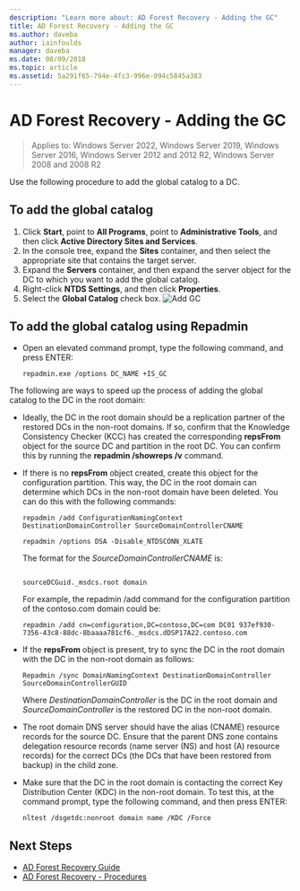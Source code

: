 ```yaml
---
description: "Learn more about: AD Forest Recovery - Adding the GC"
title: AD Forest Recovery - Adding the GC
ms.author: daveba
author: iainfoulds
manager: daveba
ms.date: 08/09/2018
ms.topic: article
ms.assetid: 5a291f65-794e-4fc3-996e-094c5845a383
---
```

# AD Forest Recovery - Adding the GC

>Applies to: Windows Server 2022, Windows Server 2019, Windows Server 2016, Windows Server 2012 and 2012 R2, Windows Server 2008 and 2008 R2

Use the following procedure to add the global catalog to a DC.

## To add the global catalog

1. Click **Start**, point to **All Programs**, point to **Administrative Tools**, and then click **Active Directory Sites and Services**.
2. In the console tree, expand the **Sites** container, and then select the appropriate site that contains the target server.
3. Expand the **Servers** container, and then expand the server object for the DC to which you want to add the global catalog.
4. Right-click **NTDS Settings**, and then click **Properties**.
5. Select the **Global Catalog** check box.
![Add GC](media/AD-Forest-Recovery-Add-GC/addgc1.png)

## To add the global catalog using Repadmin

- Open an elevated command prompt, type the following command, and press ENTER:

   ```
   repadmin.exe /options DC_NAME +IS_GC
   ```

The following are ways to speed up the process of adding the global catalog to the DC in the root domain:

- Ideally, the DC in the root domain should be a replication partner of the restored DCs in the non-root domains. If so, confirm that the Knowledge Consistency Checker (KCC) has created the corresponding **repsFrom** object for the source DC and partition in the root DC. You can confirm this by running the **repadmin /showreps /v** command.

- If there is no **repsFrom** object created, create this object for the configuration partition. This way, the DC in the root domain can determine which DCs in the non-root domain have been deleted. You can do this with the following commands:

   ```
   repadmin /add ConfigurationNamingContext DestinationDomainController SourceDomainControllerCNAME
   ```

   ```
   repadmin /options DSA -Disable_NTDSCONN_XLATE
   ```

   The format for the *SourceDomainControllerCNAME* is:

   ```

   sourceDCGuid._msdcs.root domain
   ```

   For example, the repadmin /add command for the configuration partition of the contoso.com domain could be:

   ```
   repadmin /add cn=configuration,DC=contoso,DC=com DC01 937ef930-7356-43c8-88dc-8baaaa781cf6._msdcs.dDSP17A22.contoso.com
   ```

- If the **repsFrom** object is present, try to sync the DC in the root domain with the DC in the non-root domain as follows:

   ```
   Repadmin /sync DomainNamingContext DestinationDomainController SourceDomainControllerGUID
   ```

   Where *DestinationDomainController* is the DC in the root domain and *SourceDomainController* is the restored DC in the non-root domain.

- The root domain DNS server should have the alias (CNAME) resource records for the source DC. Ensure that the parent DNS zone contains delegation resource records (name server (NS) and host (A) resource records) for the correct DCs (the DCs that have been restored from backup) in the child zone.
- Make sure that the DC in the root domain is contacting the correct Key Distribution Center (KDC) in the non-root domain. To test this, at the command prompt, type the following command, and then press ENTER:

   ```
   nltest /dsgetdc:nonroot domain name /KDC /Force
   ```

## Next Steps

- [AD Forest Recovery Guide](AD-Forest-Recovery-Guide.md)
- [AD Forest Recovery - Procedures](AD-Forest-Recovery-Procedures.md)
